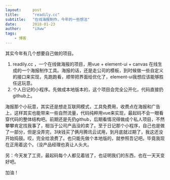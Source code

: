 ```yaml
---
layout:     post
title:      "readily.cc"
subtitle:   "在线海报制作，今年的一些想法"
date:       2018-01-23
author:     "iXww"
tags:
    - 博客
---
```


其实今年有几个想要自己做的项目。
 
1. readily.cc ，一个在线做海报的项目，用vue + element-ui + canvas 在线生成的一个海报制作工具。海报的话，还是走公司的模板，到时候做一些自定义的接口来实现，先跑跑看，顺带把界面给优化了，element-ui我想应该能够胜任这玩意。  
2. 个人日记的小程序。先做成本地版本的，这个项目会完全公开化，代码直接扔github上。

海报那个小玩意，其实还是想走互联网模式，工具免费用，收费点在海报和广告上，这样其实也能带来一些自然流量，代码纯粹用vue来实现，最起码不会一眼看穿代码的整体结构吧。前期还是先扔github，后期看情况得做成个私人项目，不然攀攀肯定找我事了，相当于公司产品没的卖了。至于日记那个小程序，自己也是做了一部分，但是没弄完，3块钱买了俩月腾讯云试用，到月底就过期了，我这还没开始捣鼓。哎，完全给浪费了。也只能先做个本地版的，就参照吾记吧。毕竟我现在正用着这个。（没产品经理也真让人头大。

另：今天发了工资，最起码每个人都见着钱了，也证明我们的东西，也在一天天变好吧。

加油！
